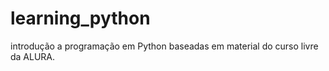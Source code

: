 # learning_python 
introdução a programação em Python baseadas em material do curso livre da ALURA.
